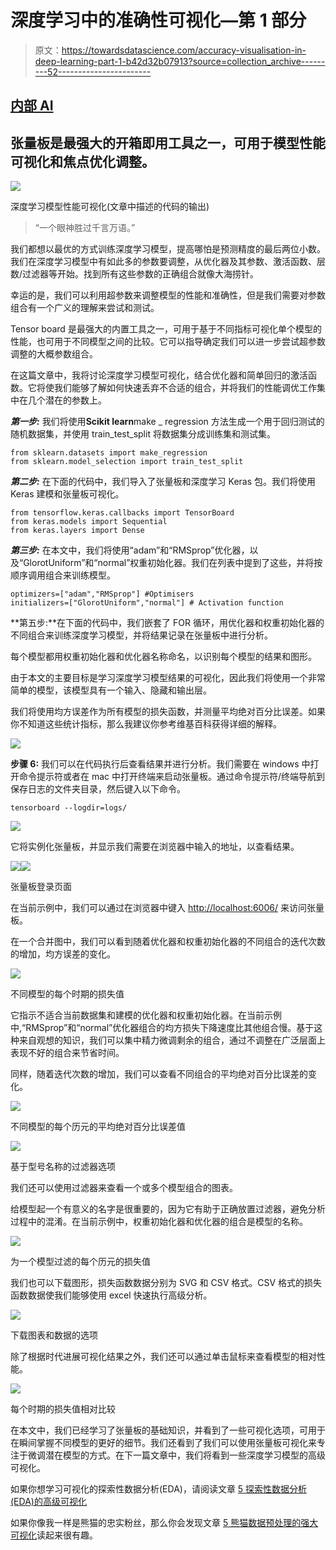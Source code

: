# 深度学习中的准确性可视化—第 1 部分

> 原文：<https://towardsdatascience.com/accuracy-visualisation-in-deep-learning-part-1-b42d32b07913?source=collection_archive---------52----------------------->

## [内部 AI](https://towardsdatascience.com/data-visualization/home)

## 张量板是最强大的开箱即用工具之一，可用于模型性能可视化和焦点优化调整。

![](img/41f91ca71ed470ff02f04e09eeba930c.png)

深度学习模型性能可视化(文章中描述的代码的输出)

> “一个眼神胜过千言万语。”

我们都想以最优的方式训练深度学习模型，提高哪怕是预测精度的最后两位小数。我们在深度学习模型中有如此多的参数要调整，从优化器及其参数、激活函数、层数/过滤器等开始。找到所有这些参数的正确组合就像大海捞针。

幸运的是，我们可以利用超参数来调整模型的性能和准确性，但是我们需要对参数组合有一个广义的理解来尝试和测试。

Tensor board 是最强大的内置工具之一，可用于基于不同指标可视化单个模型的性能，也可用于不同模型之间的比较。它可以指导确定我们可以进一步尝试超参数调整的大概参数组合。

在这篇文章中，我将讨论深度学习模型可视化，结合优化器和简单回归的激活函数。它将使我们能够了解如何快速丢弃不合适的组合，并将我们的性能调优工作集中在几个潜在的参数上。

***第一步:*** 我们将使用**Scikit learn**make _ regression 方法生成一个用于回归测试的随机数据集，并使用 train_test_split 将数据集分成训练集和测试集。

```
from sklearn.datasets import make_regression
from sklearn.model_selection import train_test_split
```

***第二步:*** 在下面的代码中，我们导入了张量板和深度学习 Keras 包。我们将使用 Keras 建模和张量板可视化。

```
from tensorflow.keras.callbacks import TensorBoard
from keras.models import Sequential
from keras.layers import Dense
```

***第三步:*** 在本文中，我们将使用“adam”和“RMSprop”优化器，以及“GlorotUniform”和“normal”权重初始化器。我们在列表中提到了这些，并将按顺序调用组合来训练模型。

```
optimizers=["adam","RMSprop"] #Optimisers
initializers=["GlorotUniform","normal"] # Activation function
```

**第五步:**在下面的代码中，我们嵌套了 FOR 循环，用优化器和权重初始化器的不同组合来训练深度学习模型，并将结果记录在张量板中进行分析。

每个模型都用权重初始化器和优化器名称命名，以识别每个模型的结果和图形。

由于本文的主要目标是学习深度学习模型结果的可视化，因此我们将使用一个非常简单的模型，该模型具有一个输入、隐藏和输出层。

我们将使用均方误差作为所有模型的损失函数，并测量平均绝对百分比误差。如果你不知道这些统计指标，那么我建议你参考维基百科获得详细的解释。

![](img/783720aba351580d7bf239d9867bbe7e.png)

**步骤 6:** 我们可以在代码执行后查看结果并进行分析。我们需要在 windows 中打开命令提示符或者在 mac 中打开终端来启动张量板。通过命令提示符/终端导航到保存日志的文件夹目录，然后键入以下命令。

```
tensorboard --logdir=logs/
```

![](img/04564cdfb55ab56e0808f4c70c821152.png)

它将实例化张量板，并显示我们需要在浏览器中输入的地址，以查看结果。

![](img/ca34aba67359fd16b15ab06a5c193305.png)![](img/abea56b1191b8f90ee0e4f1c17c238bf.png)

张量板登录页面

在当前示例中，我们可以通过在浏览器中键入 [http://localhost:6006/](http://localhost:6006/) 来访问张量板。

在一个合并图中，我们可以看到随着优化器和权重初始化器的不同组合的迭代次数的增加，均方误差的变化。

![](img/4c7d7e5318070d885dc18d0503fc98e4.png)

不同模型的每个时期的损失值

它指示不适合当前数据集和建模的优化器和权重初始化器。在当前示例中,“RMSprop”和“normal”优化器组合的均方损失下降速度比其他组合慢。基于这种来自观想的知识，我们可以集中精力微调剩余的组合，通过不调整在广泛层面上表现不好的组合来节省时间。

同样，随着迭代次数的增加，我们可以查看不同组合的平均绝对百分比误差的变化。

![](img/f5c1101ecc06e8e51fbf93c8bdb267ca.png)

不同模型的每个历元的平均绝对百分比误差值

![](img/d1f5247eb7f859eaaa80f5c65a4df4e3.png)

基于型号名称的过滤器选项

我们还可以使用过滤器来查看一个或多个模型组合的图表。

给模型起一个有意义的名字是很重要的，因为它有助于正确放置过滤器，避免分析过程中的混淆。在当前示例中，权重初始化器和优化器的组合是模型的名称。

![](img/fea2a90de116d6597e6c7e4bc2a1e093.png)

为一个模型过滤的每个历元的损失值

我们也可以下载图形，损失函数数据分别为 SVG 和 CSV 格式。CSV 格式的损失函数数据使我们能够使用 excel 快速执行高级分析。

![](img/6579d411472e4cd623c127c303a0298b.png)

下载图表和数据的选项

除了根据时代进展可视化结果之外，我们还可以通过单击鼠标来查看模型的相对性能。

![](img/0c07cbc59d7a4cad0107ad68b024546b.png)

每个时期的损失值相对比较

在本文中，我们已经学习了张量板的基础知识，并看到了一些可视化选项，可用于在瞬间掌握不同模型的更好的细节。我们还看到了我们可以使用张量板可视化来专注于微调潜在模型的方式。在下一篇文章中，我们将看到一些深度学习模型的高级可视化。

如果你想学习可视化的探索性数据分析(EDA)，请阅读文章 [5 探索性数据分析(EDA)的高级可视化](/5-advanced-visualisation-for-exploratory-data-analysis-eda-c8eafeb0b8cb)

如果你像我一样是熊猫的忠实粉丝，那么你会发现文章 [5 熊猫数据预处理的强大可视化](/5-powerful-visualisation-with-pandas-for-data-preprocessing-bbf6a2033efd)读起来很有趣。